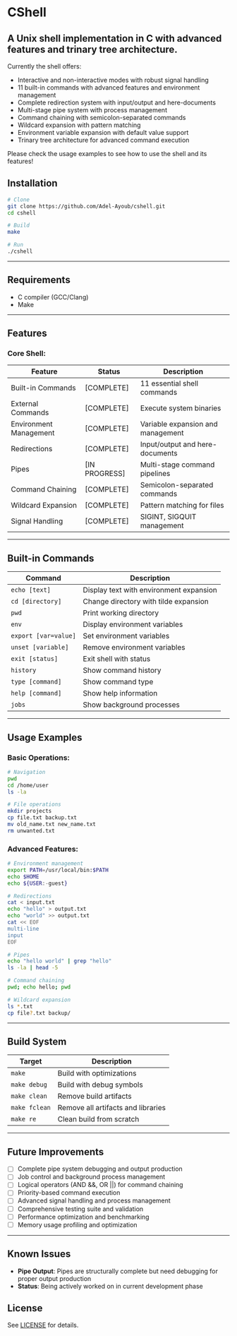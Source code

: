 # CShell

## A Unix shell implementation in C with advanced features and trinary tree architecture.

Currently the shell offers:

- Interactive and non-interactive modes with robust signal handling
- 11 built-in commands with advanced features and environment management
- Complete redirection system with input/output and here-documents
- Multi-stage pipe system with process management
- Command chaining with semicolon-separated commands
- Wildcard expansion with pattern matching
- Environment variable expansion with default value support
- Trinary tree architecture for advanced command execution

Please check the usage examples to see how to use the shell and its features!

## Installation

```sh
# Clone
git clone https://github.com/Adel-Ayoub/cshell.git
cd cshell

# Build
make

# Run
./cshell
```

---

## Requirements

- C compiler (GCC/Clang)
- Make

---

## Features

### Core Shell:

| Feature | Status | Description |
|---------|--------|-------------|
| Built-in Commands | [COMPLETE] | 11 essential shell commands |
| External Commands | [COMPLETE] | Execute system binaries |
| Environment Management | [COMPLETE] | Variable expansion and management |
| Redirections | [COMPLETE] | Input/output and here-documents |
| Pipes | [IN PROGRESS] | Multi-stage command pipelines |
| Command Chaining | [COMPLETE] | Semicolon-separated commands |
| Wildcard Expansion | [COMPLETE] | Pattern matching for files |
| Signal Handling | [COMPLETE] | SIGINT, SIGQUIT management |

---

## Built-in Commands

| Command | Description |
|---------|-------------|
| `echo [text]` | Display text with environment expansion |
| `cd [directory]` | Change directory with tilde expansion |
| `pwd` | Print working directory |
| `env` | Display environment variables |
| `export [var=value]` | Set environment variables |
| `unset [variable]` | Remove environment variables |
| `exit [status]` | Exit shell with status |
| `history` | Show command history |
| `type [command]` | Show command type |
| `help [command]` | Show help information |
| `jobs` | Show background processes |

---

## Usage Examples

### Basic Operations:
```sh
# Navigation
pwd
cd /home/user
ls -la

# File operations
mkdir projects
cp file.txt backup.txt
mv old_name.txt new_name.txt
rm unwanted.txt
```

### Advanced Features:
```sh
# Environment management
export PATH=/usr/local/bin:$PATH
echo $HOME
echo ${USER:-guest}

# Redirections
cat < input.txt
echo "hello" > output.txt
echo "world" >> output.txt
cat << EOF
multi-line
input
EOF

# Pipes
echo "hello world" | grep "hello"
ls -la | head -5

# Command chaining
pwd; echo hello; pwd

# Wildcard expansion
ls *.txt
cp file?.txt backup/
```



---

## Build System

| Target | Description |
|--------|-------------|
| `make` | Build with optimizations |
| `make debug` | Build with debug symbols |
| `make clean` | Remove build artifacts |
| `make fclean` | Remove all artifacts and libraries |
| `make re` | Clean build from scratch |

---

## Future Improvements

- [ ] Complete pipe system debugging and output production
- [ ] Job control and background process management
- [ ] Logical operators (AND &&, OR ||) for command chaining
- [ ] Priority-based command execution
- [ ] Advanced signal handling and process management
- [ ] Comprehensive testing suite and validation
- [ ] Performance optimization and benchmarking
- [ ] Memory usage profiling and optimization

---

## Known Issues

- **Pipe Output**: Pipes are structurally complete but need debugging for proper output production
- **Status**: Being actively worked on in current development phase



## License

See [LICENSE](LICENSE) for details.
